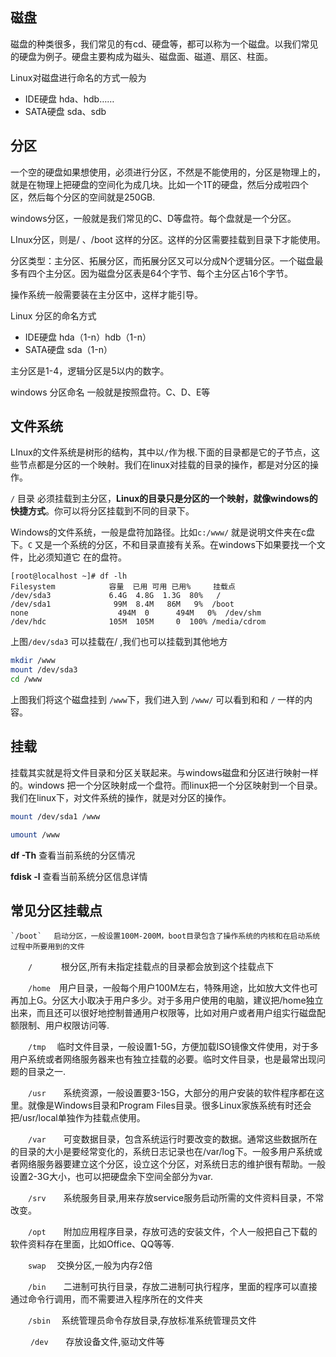 ## 磁盘

磁盘的种类很多，我们常见的有cd、硬盘等，都可以称为一个磁盘。以我们常见的硬盘为例子。硬盘主要构成为磁头、磁盘面、磁道、扇区、柱面。

Linux对磁盘进行命名的方式一般为

- IDE硬盘 hda、hdb……
- SATA硬盘 sda、sdb

## 分区

一个空的硬盘如果想使用，必须进行分区，不然是不能使用的，分区是物理上的，就是在物理上把硬盘的空间化为成几块。比如一个1T的硬盘，然后分成啦四个区，然后每个分区的空间就是250GB.

windows分区，一般就是我们常见的C、D等盘符。每个盘就是一个分区。

LInux分区，则是/ 、/boot 这样的分区。这样的分区需要挂载到目录下才能使用。

分区类型：主分区、拓展分区，而拓展分区又可以分成N个逻辑分区。一个磁盘最多有四个主分区。因为磁盘分区表是64个字节、每个主分区占16个字节。

操作系统一般需要装在主分区中，这样才能引导。

Linux 分区的命名方式

- IDE硬盘 hda（1-n）hdb（1-n）
- SATA硬盘 sda（1-n）

主分区是1-4，逻辑分区是5以内的数字。

windows 分区命名 一般就是按照盘符。C、D、E等



## 文件系统

LInux的文件系统是树形的结构，其中以`/`作为根.下面的目录都是它的子节点，这些节点都是分区的一个映射。我们在linux对挂载的目录的操作，都是对分区的操作。

`/` 目录 必须挂载到主分区，**Linux的目录只是分区的一个映射，就像windows的快捷方式**。你可以将分区挂载到不同的目录下。

Windows的文件系统，一般是盘符加路径。比如`c:/www/` 就是说明文件夹在c盘下。`C` 又是一个系统的分区，不和目录直接有关系。在windows下如果要找一个文件，比必须知道它 在的盘符。

```
[root@localhost ~]# df -lh
Filesystem            容量  已用 可用 已用%     挂载点
/dev/sda3             6.4G  4.8G  1.3G  80%   /
/dev/sda1              99M  8.4M   86M   9%  /boot
none                    494M  0      494M   0%  /dev/shm
/dev/hdc              105M  105M     0  100% /media/cdrom
```

上图`/dev/sda3` 可以挂载在/ ,我们也可以挂载到其他地方

```bash
mkdir /www
mount /dev/sda3
cd /www
```

上图我们将这个磁盘挂到 `/www`下，我们进入到 `/www/` 可以看到和和 `/` 一样的内容。

## 挂载

挂载其实就是将文件目录和分区关联起来。与windows磁盘和分区进行映射一样的。windows 把一个分区映射成一个盘符。而linux把一个分区映射到一个目录。我们在linux下，对文件系统的操作，就是对分区的操作。

```bash
mount /dev/sda1 /www

umount /www
```

  **df -Th** 查看当前系统的分区情况

  **fdisk -l** 查看当前系统分区信息详情

## 常见分区挂载点

	`/boot`　 启动分区，一般设置100M-200M，boot目录包含了操作系统的内核和在启动系统过程中所要用到的文件

　　`/`　　　  根分区,所有未指定挂载点的目录都会放到这个挂载点下

　　`/home`　用户目录，一般每个用户100M左右，特殊用途，比如放大文件也可再加上G。分区大小取决于用户多少。对于多用户使用的电脑，建议把/home独立出来，而且还可以很好地控制普通用户权限等，比如对用户或者用户组实行磁盘配额限制、用户权限访问等.

　　`/tmp`　  临时文件目录，一般设置1-5G，方便加载ISO镜像文件使用，对于多用户系统或者网络服务器来也有独立挂载的必要。临时文件目录，也是最常出现问题的目录之一.

　　`/usr`　　系统资源，一般设置要3-15G，大部分的用户安装的软件程序都在这里。就像是Windows目录和Program Files目录。很多Linux家族系统有时还会把/usr/local单独作为挂载点使用。

　　`/var`　　可变数据目录，包含系统运行时要改变的数据。通常这些数据所在的目录的大小是要经常变化的，系统日志记录也在/var/log下。一般多用户系统或者网络服务器要建立这个分区，设立这个分区，对系统日志的维护很有帮助。一般设置2-3G大小，也可以把硬盘余下空间全部分为var.

　　`/srv`　　系统服务目录,用来存放service服务启动所需的文件资料目录，不常改变。

　　`/opt`　　附加应用程序目录，存放可选的安装文件，个人一般把自己下载的软件资料存在里面，比如Office、QQ等等.

　　`swap`　 交换分区,一般为内存2倍

　　`/bin`　　二进制可执行目录，存放二进制可执行程序，里面的程序可以直接通过命令行调用，而不需要进入程序所在的文件夹

　　`/sbin`　 系统管理员命令存放目录,存放标准系统管理员文件

　　 `/dev`　　存放设备文件,驱动文件等